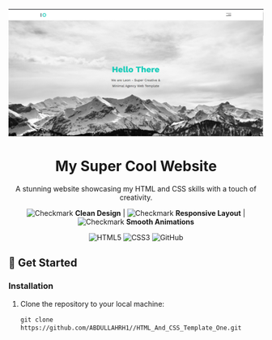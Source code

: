 <p align="center">
  <img src="images/web1.png" alt="Project Screenshot" />
</p>

<h1 align="center">My Super Cool Website</h1>

<p align="center">
  A stunning website showcasing my HTML and CSS skills with a touch of creativity.
</p>

<p align="center">
  <img src="https://img.icons8.com/color/64/000000/checkmark--v1.png" alt="Checkmark" />
  <strong>Clean Design</strong> |
  <img src="https://img.icons8.com/color/64/000000/checkmark--v1.png" alt="Checkmark" />
  <strong>Responsive Layout</strong> |
  <img src="https://img.icons8.com/color/64/000000/checkmark--v1.png" alt="Checkmark" />
  <strong>Smooth Animations</strong>
</p>

<p align="center">
  <img src="https://img.icons8.com/color/96/000000/html-5--v1.png" alt="HTML5" />
  <img src="https://img.icons8.com/color/96/000000/css3.png" alt="CSS3" />
  <img src="https://img.icons8.com/color/96/000000/github--v1.png" alt="GitHub" />
</p>

## 🚀 Get Started

### Installation

1. Clone the repository to your local machine:

   ```shell
   git clone https://github.com/ABDULLAHRH1//HTML_And_CSS_Template_One.git
